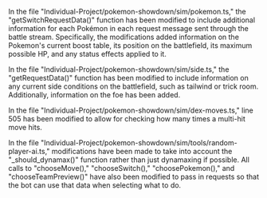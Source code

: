 In the file "Individual-Project/pokemon-showdown/sim/pokemon.ts," the "getSwitchRequestData()" function has been modified to include additional information for each Pokémon in each request message sent through the battle stream. Specifically, the modifications added information on the Pokemon's current boost table, its position on the battlefield, its maximum possible HP, and any status effects applied to it.

In the file "Individual-Project/pokemon-showdown/sim/side.ts," the "getRequestData()" function has been modified to include information on any current side conditions on the battlefield, such as tailwind or trick room. Additionally, information on the foe has been added.

In the file "Individual-Project/pokemon-showdown/sim/dex-moves.ts," line 505 has been modified to allow for checking how many times a multi-hit move hits.

In the file "Individual-Project/pokemon-showdown/sim/tools/random-player-ai.ts," modifications have been made to take into account the "_should_dynamax()" function rather than just dynamaxing if possible. All calls to "chooseMove()," "chooseSwitch()," "choosePokemon()," and "chooseTeamPreview()" have also been modified to pass in requests so that the bot can use that data when selecting what to do.
